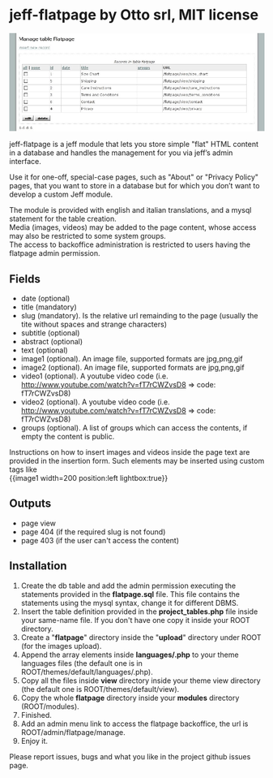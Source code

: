 jeff-flatpage by Otto srl, MIT license
======================================

![Screenshot](http://github.com/otto-torino/jeff-flatpage/raw/master/screenshot_admin_list.jpg)

jeff-flatpage is a jeff module that lets you store simple "flat" HTML content in a database and handles the management for you via jeff’s admin interface.

Use it for one-off, special-case pages, such as "About" or "Privacy Policy" pages, that you want to store in a database but for which you don’t want to develop a custom Jeff module.

The module is provided with english and italian translations, and a mysql statement for the table creation.    
Media (images, videos) may be added to the page content, whose access may also be restricted to some system groups.    
The access to backoffice administration is restricted to users having the flatpage admin permission.

Fields
-------

* date (optional)
* title (mandatory)
* slug (mandatory). Is the relative url remainding to the page (usually the tite without spaces and strange characters)
* subtitle (optional)
* abstract (optional)
* text (optional)
* image1 (optional). An image file, supported formats are jpg,png,gif
* image2 (optional). An image file, supported formats are jpg,png,gif
* video1 (optional). A youtube video code (i.e. http://www.youtube.com/watch?v=fT7rCWZvsD8 => code: fT7rCWZvsD8)
* video2 (optional). A youtube video code (i.e. http://www.youtube.com/watch?v=fT7rCWZvsD8 => code: fT7rCWZvsD8)
* groups (optional). A list of groups which can access the contents, if empty the content is public.

Instructions on how to insert images and videos inside the page text are provided in the insertion form. Such elements may be inserted using custom tags like    
{{image1 width=200 position:left lightbox:true}}

Outputs
--------

* page view
* page 404 (if the required slug is not found)
* page 403 (if the user can't access the content)

Installation
-------------

1. Create the db table and add the admin permission executing the statements provided in the **flatpage.sql** file. This file contains the statements using the mysql  syntax, change it for different DBMS.
2. Insert the table definition provided in the **project_tables.php** file inside your same-name file. If you don't have one copy it inside your ROOT directory.
3. Create a "**flatpage**" directory inside the "**upload**" directory under ROOT (for the images upload).
4. Append the array elements inside **languages/<language>.php** to your theme languages files (the default one is in ROOT/themes/default/languages/<language>.php).
5. Copy all the files inside **view** directory inside your theme view directory (the default one is ROOT/themes/default/view).
6. Copy the whole **flatpage** directory inside your **modules** directory (ROOT/modules).
6. Finished.
7. Add an admin menu link to access the flatpage backoffice, the url is ROOT/admin/flatpage/manage.
8. Enjoy it.

Please report issues, bugs and what you like in the project github issues page.
